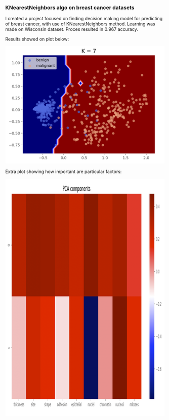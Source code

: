 ### KNearestNeighbors algo on breast cancer datasets

I created a project focused on finding decision making model for predicting of breast cancer, with use of KNearestNeighbors method.
Learning was made on Wisconsin dataset. Proces resulted in 0.967 accuracy.

Results showed on plot below:

![](https://github.com/KrzysiekJa/knn-on-health/blob/master/knn%20on%20breast%20cancer/knn%20plot.png "Plot KNN")

Extra plot showing how important are particular factors:
<p><img src="https://github.com/KrzysiekJa/knn-on-health/blob/master/knn%20on%20breast%20cancer/pca%20components.png" width="700" height="750" align="center"></p>
